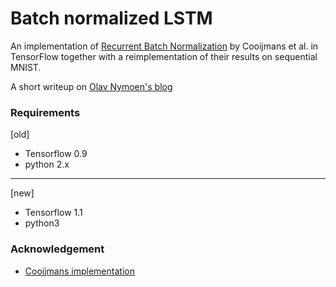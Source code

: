 # Batch normalized LSTM

An implementation of [Recurrent Batch Normalization](https://arxiv.org/abs/1603.09025) by Cooijmans et al. in TensorFlow together with a reimplementation of their results on sequential MNIST.

A short writeup on [Olav Nymoen's blog](http://olavnymoen.com/2016/07/07/rnn-batch-normalization)

### Requirements
[old]
- Tensorflow 0.9
- python 2.x
* * *
[new]
- Tensorflow 1.1
- python3

### Acknowledgement

- [Cooijmans implementation](https://github.com/cooijmanstim/recurrent-batch-normalization)
